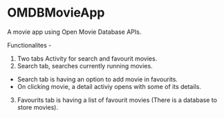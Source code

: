 # OMDBMovieApp
A movie app using Open Movie Database APIs.

Functionalites - 
1. Two tabs Activity for search and favourit movies.
2. Search tab, searches currently running movies.
  - Search tab is having an option to add movie in favourits.
  - On clicking movie, a detail activiy opens with some of its details.
3. Favourits tab is having a list of favourit movies (There is a database to store movies).


